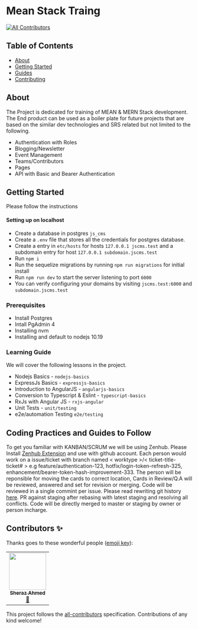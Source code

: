 # Mean Stack Traing

<!-- ALL-CONTRIBUTORS-BADGE:START - Do not remove or modify this section -->

[![All Contributors](https://img.shields.io/badge/all_contributors-1-orange.svg?style=flat-square)](#contributors-)

<!-- ALL-CONTRIBUTORS-BADGE:END -->

## Table of Contents

- [About](#about)
- [Getting Started](#getting_started)
- [Guides](#usage)
- [Contributing](../CONTRIBUTING.md)

## About <a name="about"></a>

The Project is dedicated for training of MEAN & MERN Stack development. The End product can be used as a boiler plate for
future projects that are based on the similar dev technologies and SRS related but not limited to the following.

- Authentication with Roles
- Blogging/Newsletter
- Event Management
- Teams/Contributors
- Pages
- API with Basic and Bearer Authentication

## Getting Started <a name="getting_started"></a>

Please follow the instructions

#### Setting up on localhost

- Create a database in postgres `js_cms`
- Create a `.env` file that stores all the credentials for postgres database.
- Create a entry in `etc/hosts` for hosts `127.0.0.1 jscms.test` and a subdomain entry for host `127.0.0.1 subdomain.jscms.test`
- Run `npm i`
- Run the sequelize migrations by running `npm run migrations` for initial install
- Run `npm run dev` to start the server listening to port `6000`
- You can verify configuring your domains by visiting `jscms.test:6000` and `subdomain.jscms.test`

### Prerequisites

- Install Postgres
- Intall PgAdmin 4
- Installing nvm
- Installing and default to nodejs 10.19

### Learning Guide

We will cover the following lessons in the project.

- Nodejs Basics - `nodejs-basics`
- ExpressJs Basics - `expressjs-basics`
- Introduction to AngularJS - `angularjs-basics`
- Conversion to Typescript & Eslint - `typescript-basics`
- RxJs with Angular JS - `rxjs-angular`
- Unit Tests - `unit/testing`
- e2e/automation Testing `e2e/testing`

## Coding Practices and Guides to Follow <a name = "usage"></a>

To get you familiar with KANBAN/SCRUM we will be using Zenhub. Please Install [Zenhub Extension](https://www.zenhub.com/extension) and use with github
account. Each person would work on a issue/ticket with branch named < worktype >/< ticket-title-ticket# > e.g feature/authentication-123, hotfix/login-token-refresh-325, enhancement/bearer-token-hash-improvement-333. The person will be reponsible for moving the cards to correct location, Cards in Review/Q.A will be reviewed, answered and set for revision or merging.
Code will be reviewed in a single commint per issue. Please read rewriting git history [here](https://www.atlassian.com/git/tutorials/rewriting-history). PR against staging after rebasing with latest staging and resolving all conflicts. Code will be directly merged to master or staging by owner or person incharge.

## Contributors ✨

Thanks goes to these wonderful people ([emoji key](https://allcontributors.org/docs/en/emoji-key)):

<!-- ALL-CONTRIBUTORS-LIST:START - Do not remove or modify this section -->
<!-- prettier-ignore-start -->
<!-- markdownlint-disable -->
<table>
  <tr>
    <td align="center"><a href="https://github.com/isheraz"><img src="https://avatars0.githubusercontent.com/u/12581068?v=4" width="100px;" alt=""/><br /><sub><b>Sheraz Ahmed</b></sub></a><br /><a href="#projectManagement-isheraz" title="Project Management">📆</a></td>
  </tr>
</table>

<!-- markdownlint-enable -->
<!-- prettier-ignore-end -->

<!-- ALL-CONTRIBUTORS-LIST:END -->

This project follows the [all-contributors](https://github.com/all-contributors/all-contributors) specification. Contributions of any kind welcome!
